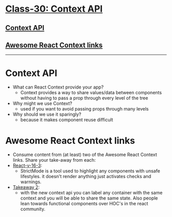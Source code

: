 # [Class-30: Context API](/README.md)

## [Context API](https://reactjs.org/docs/context.html)
## [Awesome React Context links](https://github.com/diegohaz/awesome-react-context)
<hr>

# Context API

- What can React Context provide your app?
  - Context provides a way to share values/data between components without having to pass a prop through every level of the tree
- Why might we use Context?
  - used if you want to avoid passing props through many levels
- Why should we use it sparingly?
  - because it makes component reuse difficult

# Awesome React Context links

- Consume content from (at least) two of the Awesome React Context links. Share your take-away from each:
- [React-v-16-3](https://reactjs.org/blog/2018/03/29/react-v-16-3.html): 
  - StrictMode is a tool used to highlight any components with unsafe lifestyles. it doesn't render anything just activates checks and warnings. 
- [Takeaway 2](https://www.freecodecamp.org/news/reacts-new-context-api-how-to-toggle-between-local-and-global-state-c6ace81443d0):
  - with the new context api you can label any container with the same context and you will be able to share the same state. Also people lean towards functional components over HOC's in the react community. 